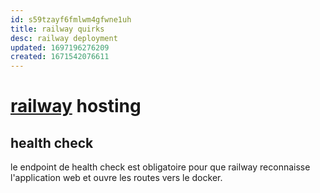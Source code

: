 ```yaml
---
id: s59tzayf6fmlwm4gfwne1uh
title: railway quirks
desc: railway deployment
updated: 1697196276209
created: 1671542076611
---
```


# [railway](https://railway.app/) hosting

## health check

le endpoint de health check est obligatoire pour que railway reconnaisse l'application web et ouvre les routes vers le docker.